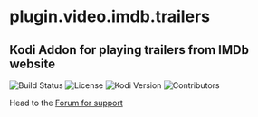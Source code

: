 # plugin.video.imdb.trailers
## Kodi Addon for playing trailers from IMDb website
![Build Status](https://img.shields.io/travis/Gujal00/plugin.video.imdb.trailers/master.svg)
![License](https://img.shields.io/badge/license-GPL--3.0--only-success.svg)
![Kodi Version](https://img.shields.io/badge/kodi-krypton%2B-success.svg)
![Contributors](https://img.shields.io/github/contributors/Gujal00/plugin.video.imdb.trailers.svg)

Head to the [Forum for support](https://forum.kodi.tv/showthread.php?tid=95603)
